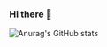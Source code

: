### Hi there 👋

![Anurag's GitHub stats](https://github-readme-stats.vercel.app/api?username=ze-zeh&&show_icons=true&theme=graywhite)
